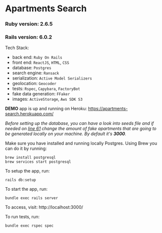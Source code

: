 # Apartments Search

### Ruby version: 2.6.5

### Rails version: 6.0.2

Tech Stack:

- back end: `Ruby On Rails`
- front end: `ReactJS`, `HTML`, `CSS`
- database: `Postgres`
- search engine: `Ransack`
- serialization: `Active Model Serializers`
- geolocation: `Geocoder`
- tests: `Rspec`, `Capybara`, `FactoryBot`
- fake data generation: `FFaker`
- images: `ActiveStorage`, `Aws SDK S3`

**DEMO** app is up and running on Heroku:
https://apartments-search.herokuapp.com/

_Before setting up the database, you can have a look into seeds file and if needed on [line 61](https://github.com/dimon-k/apartments_search/blob/master/db/seeds.rb#L61) change the amount of fake apartments that are going to be generated locally on your machine. By default it's **3000**._

Make sure you have installed and running locally Postgres. Using Brew you can do it by running:

```
brew install postgresql
brew services start postgresql
```

To setup the app, run:

```
rails db:setup
```

To start the app, run:

```
bundle exec rails server
```

To access, visit:
http://localhost:3000/

To run tests, run:

```
bundle exec rspec spec
```
